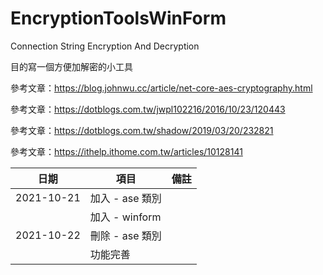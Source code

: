 # EncryptionToolsWinForm

Connection String Encryption And Decryption

目的寫一個方便加解密的小工具

參考文章：https://blog.johnwu.cc/article/net-core-aes-cryptography.html

參考文章：https://dotblogs.com.tw/jwpl102216/2016/10/23/120443

參考文章：https://dotblogs.com.tw/shadow/2019/03/20/232821

參考文章：https://ithelp.ithome.com.tw/articles/10128141

| 日期       | 項目            | 備註 |
| ---------- | --------------- | ---- |
| 2021-10-21 | 加入 - ase 類別 |      |
|            | 加入 - winform  |      |
| 2021-10-22 | 刪除 - ase 類別 |      |
|            | 功能完善        |      |

